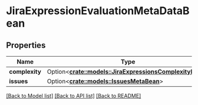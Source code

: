 # JiraExpressionEvaluationMetaDataBean

## Properties

Name | Type | Description | Notes
------------ | ------------- | ------------- | -------------
**complexity** | Option<[**crate::models::JiraExpressionsComplexityBean**](JiraExpressionsComplexityBean.md)> |  | [optional]
**issues** | Option<[**crate::models::IssuesMetaBean**](IssuesMetaBean.md)> |  | [optional]

[[Back to Model list]](../README.md#documentation-for-models) [[Back to API list]](../README.md#documentation-for-api-endpoints) [[Back to README]](../README.md)


